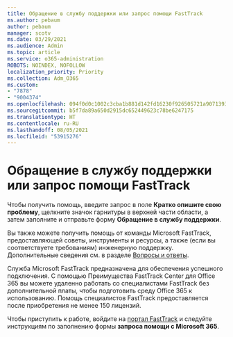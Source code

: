 ```yaml
---
title: Обращение в службу поддержки или запрос помощи FastTrack
ms.author: pebaum
author: pebaum
manager: scotv
ms.date: 03/29/2021
ms.audience: Admin
ms.topic: article
ms.service: o365-administration
ROBOTS: NOINDEX, NOFOLLOW
localization_priority: Priority
ms.collection: Adm_O365
ms.custom:
- "7878"
- "9004374"
ms.openlocfilehash: 094f0d0c1002c3cba1b881d142fd16230f926505721a9071393145d5a59d63d4
ms.sourcegitcommit: b5f7da89a650d2915dc652449623c78be6247175
ms.translationtype: HT
ms.contentlocale: ru-RU
ms.lasthandoff: 08/05/2021
ms.locfileid: "53915276"
---
```

# <a name="contact-support-or-request-fasttrack-assistance"></a>Обращение в службу поддержки или запрос помощи FastTrack

Чтобы получить помощь, введите запрос в поле **Кратко опишите свою проблему**, щелкните значок гарнитуры в верхней части области, а затем заполните и отправьте форму **Обращение в службу поддержки**.

Вы также можете получить помощь от команды Microsoft‎ FastTrack, предоставляющей советы, инструменты и ресурсы, а также (если вы соответствуете требованиям) инженерную поддержку. Дополнительные сведения см. в разделе [Вопросы и ответы](https://go.microsoft.com/fwlink/?linkid=2132666).

Служба ‎Microsoft‎ FastTrack предназначена для обеспечения успешного подключения. С помощью Преимущества FastTrack Center для Office 365 вы можете удаленно работать со специалистами FastTrack без дополнительной платы, чтобы подготовить среду Office 365 к использованию. Помощь специалистов FastTrack предоставляется после приобретения не менее 150 лицензий.

Чтобы приступить к работе, войдите на [портал FastTrack](https://go.microsoft.com/fwlink/?linkid=2125443) и следуйте инструкциям по заполнению формы **запроса помощи с Microsoft 365**.